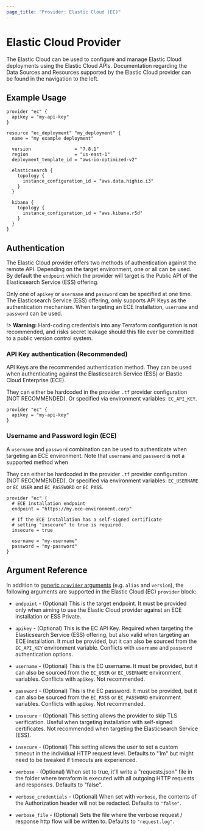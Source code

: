 ```yaml
---
page_title: "Provider: Elastic Cloud (EC)"
---
```


# Elastic Cloud Provider

The Elastic Cloud can be used to configure and manage Elastic Cloud deployments using the Elastic Cloud
APIs. Documentation regarding the Data Sources and Resources supported by the Elastic Cloud provider can be found in the navigation to the left.

## Example Usage


```hcl
provider "ec" {
  apikey = "my-api-key"
}

resource "ec_deployment" "my_deployment" {
  name = "my example deployment"

  version                = "7.8.1"
  region                 = "us-east-1"
  deployment_template_id = "aws-io-optimized-v2"

  elasticsearch {
    topology {
      instance_configuration_id = "aws.data.highio.i3"
    }
  }

  kibana {
    topology {
      instance_configuration_id = "aws.kibana.r5d"
    }
  }
}
```

## Authentication

The Elastic Cloud provider offers two methods of authentication against the remote API. Depending on the target environment, one or all can be used. By default the `endpoint` which the provider will target is the Public API of the Elasticsearch Service (ESS) offering.

Only one of `apikey` or `username` and `password`  can be specified at one time. The Elasticsearch Service (ESS) offering, only supports API Keys as the authentication mechanism. When targeting an ECE
Installation, `username` and `password` can be used.

!> **Warning:** Hard-coding credentials into any Terraform configuration is not
recommended, and risks secret leakage should this file ever be committed to a
public version control system.

### API Key authentication (Recommended)

API Keys are the recommended authentication method. They can be used when authenticating against the Elasticsearch Service (ESS) or Elastic Cloud Enterprise (ECE).

They can either be hardcoded in the provider `.tf` provider configuration (NOT RECOMMENDED). Or specified via environment variables: `EC_API_KEY`.

```hcl
provider "ec" {
  apikey = "my-api-key"
}
```

### Username and Password login (ECE)

A `username` and `password` combination can be used to authenticate when targeting an ECE environment. 
Note that `username` and `password` is not a supported method when 

They can either be hardcoded in the provider `.tf` provider configuration (NOT RECOMMENDED). Or specified via environment variables: `EC_USERNAME` or `EC_USER` and `EC_PASSWORD` or `EC_PASS`.

```hcl
provider "ec" {
  # ECE installation endpoint
  endpoint = "https://my.ece-environment.corp"

  # If the ECE installation has a self-signed certificate
  # setting "insecure" to true is required.
  insecure = true

  username = "my-username"
  password = "my-password"
}
```

## Argument Reference

In addition to [generic `provider` arguments](https://www.terraform.io/docs/configuration/providers.html)
(e.g. `alias` and `version`), the following arguments are supported in the Elastic Cloud (EC) `provider` block:

* `endpoint` - (Optional) This is the target endpoint. It must be provided only when
  aiming to use the Elastic Cloud provider against an ECE installation or ESS Private.

* `apikey` - (Optional) This is the EC API Key. Required when targeting the Elasticsearch
  Service (ESS) offering, but also valid when targeting an ECE installation. It must be
  provided, but it can also be sourced from the `EC_API_KEY` environment variable.
  Conflicts with `username` and `password` authentication options.

* `username` - (Optional) This is the EC username. It must be provided, but it can also
  be sourced from the `EC_USER` or `EC_USERNAME` environment variables. Conflicts with
  `apikey`. Not recommended.

* `password` - (Optional) This is the EC password. It must be provided, but it can also
  be sourced from the `EC_PASS` or `EC_PASSWORD` environment variables. Conflicts with 
  `apikey`. Not recommended.

* `insecure` - (Optional) This setting allows the provider to skip TLS verification.
  Useful when targeting installation with self-signed certificates. Not recommended when
  targeting the Elasticsearch Service (ESS).

* `insecure` - (Optional) This setting allows the user to set a custom timeout in the
  individual HTTP request level. Defaults to "1m" but might need to be tweaked if timeouts
  are experienced.

* `verbose` - (Optional) When set to true, it'll write a "requests.json" file in the folder
  where terraform is executed with all outgoing HTTP requests and responses. Defaults to "false".

* `verbose_credentials` - (Optional) When set with `verbose`, the contents of the Authorization
header will not be redacted. Defaults to `"false"`.

* `verbose_file` - (Optional) Sets the file where the verbose request / response http flow will
be written to. Defaults to `"request.log"`.
